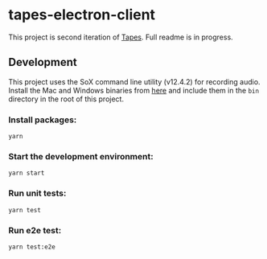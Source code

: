 # tapes-electron-client
This project is second iteration of [Tapes](https://github.com/phonofidelic/Tapes). Full readme is in progress.

## Development
This project uses the SoX command line utility (v12.4.2) for recording audio. Install the Mac and Windows binaries from [here](https://sourceforge.net/projects/sox/files/sox/14.4.2/) and include them in the ```bin``` directory in the root of this project.

### Install packages: 
`yarn`

### Start the development environment:
`yarn start`

### Run unit tests:
`yarn test`

### Run e2e test:
`yarn test:e2e`